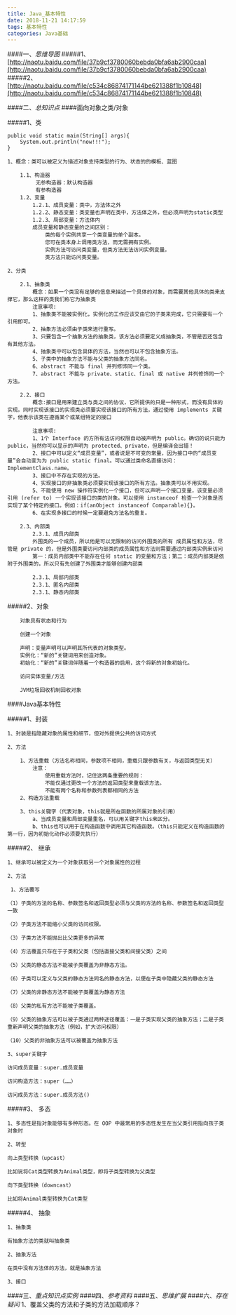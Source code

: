 ```yaml
---
title: Java_基本特性
date: 2018-11-21 14:17:59
tags: 基本特性
categories: Java基础
---
```


####一、*思维导图*
#####1、[http://naotu.baidu.com/file/37b9cf3780060bebda0bfa6ab2900caa](http://naotu.baidu.com/file/37b9cf3780060bebda0bfa6ab2900caa)
#####2、[http://naotu.baidu.com/file/c534c86874171144be621388f1b10848](http://naotu.baidu.com/file/c534c86874171144be621388f1b10848)

####二、*总知识点*
####面向对象之类/对象

#####1、类
```
public void static main(String[] args){
	System.out.println("now!!!");
}
```
	1、概念：类可以被定义为描述对象支持类型的行为、状态的的模板、蓝图
		
		1.1、构造器
			 无参构造器：默认构造器
			 有参构造器
	    1.2、变量
		    1.2.1、成员变量：类中，方法体之外
		    1.2.2、静态变量：类变量也声明在类中，方法体之外，但必须声明为static类型
		    1.2.3、局部变量：方法体内
			成员变量和静态变量的之间区别：
				类的每个实例共享一个类变量的单个副本。
				您可在类本身上调用类方法，而无需拥有实例。
				实例方法可访问类变量，但类方法无法访问实例变量。
				类方法只能访问类变量。
								
	2、分类

		2.1、抽象类
			概念：如果一个类没有足够的信息来描述一个具体的对象，而需要其他具体的类来支撑它，那么这样的类我们称它为抽象类
			注意事项:
			1、抽象类不能被实例化，实例化的工作应该交由它的子类来完成，它只需要有一个引用即可。
			2、抽象方法必须由子类来进行重写。
			3、只要包含一个抽象方法的抽象类，该方法必须要定义成抽象类，不管是否还包含有其他方法。
			4、抽象类中可以包含具体的方法，当然也可以不包含抽象方法。
			5、子类中的抽象方法不能与父类的抽象方法同名。
			6、abstract 不能与 final 并列修饰同一个类。
			7、abstract 不能与 private、static、final 或 native 并列修饰同一个方法。

		2.2、接口
			概念:接口是用来建立类与类之间的协议，它所提供的只是一种形式，而没有具体的实现。同时实现该接口的实现类必须要实现该接口的所有方法，通过使用 implements 关键字，他表示该类在遵循某个或某组特定的接口
			
			注意事项:
			1、1个 Interface 的方所有法访问权限自动被声明为 public。确切的说只能为 public，当然你可以显示的声明为 protected、private，但是编译会出错！
			2、接口中可以定义“成员变量”，或者说是不可变的常量，因为接口中的“成员变量”会自动变为为 public static final。可以通过类命名直接访问：ImplementClass.name。
			3、接口中不存在实现的方法。
			4、实现接口的非抽象类必须要实现该接口的所有方法。抽象类可以不用实现。
			5、不能使用 new 操作符实例化一个接口，但可以声明一个接口变量，该变量必须引用 (refer to) 一个实现该接口的类的对象。可以使用 instanceof 检查一个对象是否实现了某个特定的接口。例如：if(anObject instanceof Comparable){}。
			6、在实现多接口的时候一定要避免方法名的重复。

		2.3、内部类
			2.3.1、成员内部类
			外围类的一个成员，所以他是可以无限制的访问外围类的所有 成员属性和方法，尽管是 private 的，但是外围类要访问内部类的成员属性和方法则需要通过内部类实例来访问
			第一：成员内部类中不能存在任何 static 的变量和方法；第二：成员内部类是依附于外围类的，所以只有先创建了外围类才能够创建内部类
			
			2.3.1、局部内部类
			2.3.1、匿名内部类
			2.3.1、静态内部类

#####2、对象

		对象具有状态和行为
		
		创建一个对象
		
		声明：变量声明可以声明其所代表的对象类型。
		实例化：“新的”关键词用来创造对象。
		初始化：“新的”关键词伴随着一个构造器的启用，这个将新的对象初始化。
		
		访问实体变量/方法
		
		JVM垃圾回收机制回收对象



		

####Java基本特性

#####1、封装

	1、封装是指隐藏对象的属性和细节，但对外提供公共的访问方式
	
	2、方法
	
		1、方法重载（方法名称相同，参数项不相同，重载只跟参数有关，与返回类型无关）
			注意：
				使用重载方法时，记住这两条重要的规则：
				不能仅通过更改一个方法的返回类型来重载该方法。
				不能有两个名称和参数列表都相同的方法
		2、构造方法重载
		
		3、this关键字（代表对象，this就是所在函数的所属对象的引用）
			a、当成员变量和局部变量重名，可以用关键字this来区分。
			b、this也可以用于在构造函数中调用其它构造函数。（this只能定义在构造函数的第一行，因为初始化动作必须要先执行）

#####2、 继承

	1、继承可以被定义为一个对象获取另一个对象属性的过程
	
	2、方法
	
	 1、方法覆写
	
	（1）子类的方法的名称、参数签名和返回类型必须与父类的方法的名称、参数签名和返回类型一致
	
	（2）子类方法不能缩小父类的访问权限。
	
	（3）子类方法不能抛出比父类更多的异常
	
	（4）方法覆盖只存在于子类和父类（包括直接父类和间接父类）之间
	
	（5）父类的静态方法不能被子类覆盖为非静态方法。
	
	（6）子类可以定义与父类的静态方法同名的静态方法，以便在子类中隐藏父类的静态方法
	
	（7）父类的非静态方法不能被子类覆盖为静态方法
	
	（8）父类的私有方法不能被子类覆盖。
	
	（9）父类的抽象方法可以被子类通过两种途径覆盖：一是子类实现父类的抽象方法；二是子类重新声明父类的抽象方法（例如，扩大访问权限）
	
	（10）父类的非抽象方法可以被覆盖为抽象方法
	
	3、super关键字
	
	访问成员变量：super.成员变量
	
	访问构造方法：super（……）
	
	访问成员方法：super.成员方法()

#####3、 多态

	1、多态性是指对象能够有多种形态。在 OOP 中最常用的多态性发生在当父类引用指向孩子类对象时
	
	2、转型
	
	向上类型转换（upcast）
	
	比如说将Cat类型转换为Animal类型，即将子类型转换为父类型
	
	向下类型转换（downcast）
	
	比如将Animal类型转换为Cat类型

#####4、 抽象

	1、抽象类
	
	有抽象方法的类就叫抽象类
	
	2、抽象方法
	
	在类中没有方法体的方法，就是抽象方法
	
	3、接口


####三、*重点知识点实例*
####四、*参考资料*
####五、*思维扩展*
####六、*存在疑问*
	1、覆盖父类的方法和子类的方法加载顺序？